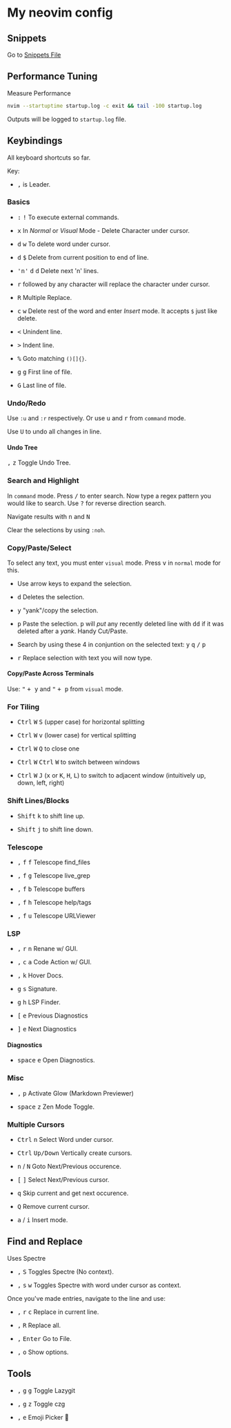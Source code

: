 # My neovim config

## Snippets

Go to [Snippets File](Snippets.md)

## Performance Tuning

Measure Performance

```bash
nvim --startuptime startup.log -c exit && tail -100 startup.log
```

Outputs will be logged to `startup.log` file.

## Keybindings

All keyboard shortcuts so far.

Key:

- <kbd>,</kbd> is Leader.

### Basics

- <kbd>:</kbd> <kbd>!</kbd> To execute external commands.

- <kbd>x</kbd> In *Normal* or *Visual* Mode - Delete Character under cursor.

- <kbd>d</kbd> <kbd>w</kbd> To delete word under cursor.

- <kbd>d</kbd> <kbd>$</kbd> Delete from current position to end of line.

- <kbd>'n'</kbd> <kbd>d</kbd> <kbd>d</kbd> Delete next 'n' lines.

- <kbd>r</kbd> followed by any character will replace the character under cursor.

- <kbd>R</kbd> Multiple Replace.

- <kbd>c</kbd> <kbd>w</kbd> Delete rest of the word and enter *Insert* mode. It accepts `$` just like delete.

- <kbd>&lt;</kbd> Unindent line.

- <kbd>></kbd> Indent line.

- <kbd>%</kbd> Goto matching `()[]{}`.

- <kbd>g</kbd> <kbd>g</kbd> First line of file.

- <kbd>G</kbd> Last line of file.

### Undo/Redo

Use `:u` and `:r` respectively. Or use <kbd>u</kbd> and <kbd>r</kbd> from `command` mode.

Use <kbd>U</kbd> to undo all changes in line.

#### Undo Tree

<kbd>,</kbd> <kbd>z</kbd> Toggle Undo Tree.

### Search and Highlight

In `command` mode. Press <kbd>/</kbd> to enter search. Now type a regex pattern you would like to search. Use <kbd>?</kbd> for reverse direction search.

Navigate results with <kbd>n</kbd> and <kbd>N</kbd>

Clear the selections by using `:noh`.

### Copy/Paste/Select

To select any text, you must enter `visual` mode. Press <kbd>v</kbd> in `normal` mode for this.

- Use arrow keys to expand the selection.

- <kbd>d</kbd> Deletes the selection.

- <kbd>y</kbd> "yank"/copy the selection.

- <kbd>p</kbd> Paste the selection. <kbd>p</kbd> will *put* any recently deleted line with <kbd>dd</kbd> if it was deleted after a *yank*. Handy Cut/Paste.

- Search by using these 4 in conjuntion on the selected text: <kbd>y</kbd> <kbd>q</kbd> <kbd>/</kbd> <kbd>p</kbd>

- <kbd>r</kbd> Replace selection with text you will now type.

#### Copy/Paste Across Terminals

Use: <kbd>"</kbd> <kbd>+ </kbd> <kbd> y</kbd> and <kbd>"</kbd> <kbd>+ </kbd> <kbd> p</kbd> from `visual` mode.

### For Tiling

- <kbd>Ctrl</kbd> <kbd>W</kbd> <kbd>S</kbd> (upper case) for horizontal splitting

- <kbd>Ctrl</kbd> <kbd>W</kbd> <kbd>v</kbd> (lower case) for vertical splitting

- <kbd>Ctrl</kbd> <kbd>W</kbd> <kbd>Q</kbd> to close one

- <kbd>Ctrl</kbd> <kbd>W</kbd> <kbd>Ctrl</kbd> <kbd>W</kbd> to switch between windows

- <kbd>Ctrl</kbd> <kbd>W</kbd> <kbd>J</kbd> (<kbd>x</kbd> or <kbd>K</kbd>, <kbd>H</kbd>, <kbd>L</kbd>) to switch to adjacent window (intuitively up, down, left, right)

### Shift Lines/Blocks

- <kbd>Shift</kbd> <kbd>k</kbd> to shift line up.

- <kbd>Shift</kbd> <kbd>j</kbd> to shift line down.

### Telescope

- <kbd>,</kbd> <kbd>f</kbd> <kbd>f</kbd> Telescope find_files

- <kbd>,</kbd> <kbd>f</kbd> <kbd>g</kbd> Telescope live_grep

- <kbd>,</kbd> <kbd>f</kbd> <kbd>b</kbd> Telescope buffers

- <kbd>,</kbd> <kbd>f</kbd> <kbd>h</kbd> Telescope help/tags

- <kbd>,</kbd> <kbd>f</kbd> <kbd>u</kbd> Telescope URLViewer

### LSP

- <kbd>,</kbd> <kbd>r</kbd> <kbd>n</kbd> Renane w/ GUI.

- <kbd>,</kbd> <kbd>c</kbd> <kbd>a</kbd> Code Action w/ GUI.

- <kbd>,</kbd> <kbd>k</kbd> Hover Docs.

- <kbd>g</kbd> <kbd>s</kbd> Signature.

- <kbd>g</kbd> <kbd>h</kbd> LSP Finder.

- <kbd>[</kbd> <kbd>e</kbd> Previous Diagnostics

- <kbd>]</kbd> <kbd>e</kbd> Next Diagnostics

#### Diagnostics

- <kbd>space</kbd> <kbd>e</kbd> Open Diagnostics.

### Misc

- <kbd>,</kbd> <kbd>p</kbd> Activate Glow (Markdown Previewer)

- <kbd>space</kbd> <kbd>z</kbd> Zen Mode Toggle.

### Multiple Cursors

- <kbd>Ctrl</kbd> <kbd>n</kbd> Select Word under cursor.

- <kbd>Ctrl</kbd> <kbd>Up/Down</kbd> Vertically create cursors.

- <kbd>n</kbd> / <kbd>N</kbd> Goto Next/Previous occurence.

- <kbd>[</kbd> <kbd>]</kbd> Select Next/Previous cursor.

- <kbd>q</kbd> Skip current and get next occurence.

- <kbd>Q</kbd> Remove current cursor.

- <kbd>a</kbd> / <kbd>i</kbd> Insert mode.

## Find and Replace

Uses Spectre

- <kbd>,</kbd> <kbd>S</kbd> Toggles Spectre (No context).

- <kbd>,</kbd> <kbd>s</kbd> <kbd>w</kbd> Toggles Spectre with word under cursor as context.

Once you've made entries, navigate to the line and use: 

- <kbd>,</kbd> <kbd>r</kbd> <kbd>c</kbd> Replace in current line.

- <kbd>,</kbd> <kbd>R</kbd> Replace all.

- <kbd>,</kbd> <kbd>Enter</kbd> Go to File.

- <kbd>,</kbd> <kbd>o</kbd> Show options.

## Tools

- <kbd>,</kbd> <kbd>g</kbd> <kbd>g</kbd> Toggle Lazygit

- <kbd>,</kbd> <kbd>g</kbd> <kbd>z</kbd> Toggle czg

- <kbd>,</kbd> <kbd>e</kbd> Emoji Picker 🚀

